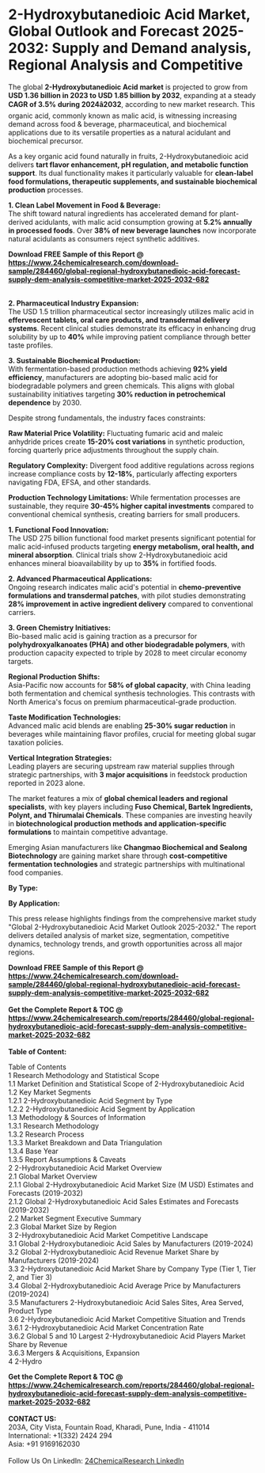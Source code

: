 <h1>2-Hydroxybutanedioic Acid Market, Global Outlook and Forecast 2025-2032: Supply and Demand analysis, Regional Analysis and Competitive</h1><p>The global <strong>2-Hydroxybutanedioic Acid market</strong> is projected to grow from <strong>USD 1.36 billion in 2023 to USD 1.85 billion by 2032</strong>, expanding at a steady <strong>CAGR of 3.5% during 2024â2032</strong>, according to new market research. This organic acid, commonly known as malic acid, is witnessing increasing demand across food &amp; beverage, pharmaceutical, and biochemical applications due to its versatile properties as a natural acidulant and biochemical precursor.</p><p>As a key organic acid found naturally in fruits, 2-Hydroxybutanedioic acid delivers <strong>tart flavor enhancement, pH regulation, and metabolic function support</strong>. Its dual functionality makes it particularly valuable for <strong>clean-label food formulations, therapeutic supplements, and sustainable biochemical production</strong> processes.</p><p><strong>1. Clean Label Movement in Food &amp; Beverage:</strong><br>
The shift toward natural ingredients has accelerated demand for plant-derived acidulants, with malic acid consumption growing at <strong>5.2% annually in processed foods</strong>. Over <strong>38% of new beverage launches</strong> now incorporate natural acidulants as consumers reject synthetic additives.</p><div><b>Download FREE Sample of this Report @ 
            <a href="https://www.24chemicalresearch.com/download-sample/284460/global-regional-hydroxybutanedioic-acid-forecast-supply-dem-analysis-competitive-market-2025-2032-682">
            https://www.24chemicalresearch.com/download-sample/284460/global-regional-hydroxybutanedioic-acid-forecast-supply-dem-analysis-competitive-market-2025-2032-682</a></b></div><br><p><strong>2. Pharmaceutical Industry Expansion:</strong><br>
The USD 1.5 trillion pharmaceutical sector increasingly utilizes malic acid in <strong>effervescent tablets, oral care products, and transdermal delivery systems</strong>. Recent clinical studies demonstrate its efficacy in enhancing drug solubility by up to <strong>40%</strong> while improving patient compliance through better taste profiles.</p><p><strong>3. Sustainable Biochemical Production:</strong><br>
With fermentation-based production methods achieving <strong>92% yield efficiency</strong>, manufacturers are adopting bio-based malic acid for biodegradable polymers and green chemicals. This aligns with global sustainability initiatives targeting <strong>30% reduction in petrochemical dependence</strong> by 2030.</p><p>Despite strong fundamentals, the industry faces constraints:</p><p><strong>Raw Material Price Volatility:</strong> Fluctuating fumaric acid and maleic anhydride prices create <strong>15-20% cost variations</strong> in synthetic production, forcing quarterly price adjustments throughout the supply chain.</p><p><strong>Regulatory Complexity:</strong> Divergent food additive regulations across regions increase compliance costs by <strong>12-18%</strong>, particularly affecting exporters navigating FDA, EFSA, and other standards.</p><p><strong>Production Technology Limitations:</strong> While fermentation processes are sustainable, they require <strong>30-45% higher capital investments</strong> compared to conventional chemical synthesis, creating barriers for small producers.</p><p><strong>1. Functional Food Innovation:</strong><br>
The USD 275 billion functional food market presents significant potential for malic acid-infused products targeting <strong>energy metabolism, oral health, and mineral absorption</strong>. Clinical trials show 2-Hydroxybutanedioic acid enhances mineral bioavailability by up to <strong>35%</strong> in fortified foods.</p><p><strong>2. Advanced Pharmaceutical Applications:</strong><br>
Ongoing research indicates malic acid's potential in <strong>chemo-preventive formulations and transdermal patches</strong>, with pilot studies demonstrating <strong>28% improvement in active ingredient delivery</strong> compared to conventional carriers.</p><p><strong>3. Green Chemistry Initiatives:</strong><br>
Bio-based malic acid is gaining traction as a precursor for <strong>polyhydroxyalkanoates (PHA) and other biodegradable polymers</strong>, with production capacity expected to triple by 2028 to meet circular economy targets.</p><p><strong>Regional Production Shifts:</strong><br>
    Asia-Pacific now accounts for <strong>58% of global capacity</strong>, with China leading both fermentation and chemical synthesis technologies. This contrasts with North America's focus on premium pharmaceutical-grade production.</p><p><strong>Taste Modification Technologies:</strong><br>
    Advanced malic acid blends are enabling <strong>25-30% sugar reduction</strong> in beverages while maintaining flavor profiles, crucial for meeting global sugar taxation policies.</p><p><strong>Vertical Integration Strategies:</strong><br>
    Leading players are securing upstream raw material supplies through strategic partnerships, with <strong>3 major acquisitions</strong> in feedstock production reported in 2023 alone.</p><p>The market features a mix of <strong>global chemical leaders and regional specialists</strong>, with key players including <strong>Fuso Chemical, Bartek Ingredients, Polynt, and Thirumalai Chemicals</strong>. These companies are investing heavily in <strong>biotechnological production methods and application-specific formulations</strong> to maintain competitive advantage.</p><p>Emerging Asian manufacturers like <strong>Changmao Biochemical and Sealong Biotechnology</strong> are gaining market share through <strong>cost-competitive fermentation technologies</strong> and strategic partnerships with multinational food companies.</p><p><strong>By Type:</strong></p><p><strong>By Application:</strong></p><p>This press release highlights findings from the comprehensive market study "Global 2-Hydroxybutanedioic Acid Market Outlook 2025-2032." The report delivers detailed analysis of market size, segmentation, competitive dynamics, technology trends, and growth opportunities across all major regions.</p><div><b>Download FREE Sample of this Report @ 
            <a href="https://www.24chemicalresearch.com/download-sample/284460/global-regional-hydroxybutanedioic-acid-forecast-supply-dem-analysis-competitive-market-2025-2032-682">
            https://www.24chemicalresearch.com/download-sample/284460/global-regional-hydroxybutanedioic-acid-forecast-supply-dem-analysis-competitive-market-2025-2032-682</a></b></div><br><div><b>Get the Complete Report & TOC @ 
            <a href="https://www.24chemicalresearch.com/reports/284460/global-regional-hydroxybutanedioic-acid-forecast-supply-dem-analysis-competitive-market-2025-2032-682">
            https://www.24chemicalresearch.com/reports/284460/global-regional-hydroxybutanedioic-acid-forecast-supply-dem-analysis-competitive-market-2025-2032-682</a></b></div><br>
            <b>Table of Content:</b><p>Table of Contents<br />
1 Research Methodology and Statistical Scope<br />
1.1 Market Definition and Statistical Scope of 2-Hydroxybutanedioic Acid<br />
1.2 Key Market Segments<br />
1.2.1 2-Hydroxybutanedioic Acid Segment by Type<br />
1.2.2 2-Hydroxybutanedioic Acid Segment by Application<br />
1.3 Methodology & Sources of Information<br />
1.3.1 Research Methodology<br />
1.3.2 Research Process<br />
1.3.3 Market Breakdown and Data Triangulation<br />
1.3.4 Base Year<br />
1.3.5 Report Assumptions & Caveats<br />
2 2-Hydroxybutanedioic Acid Market Overview<br />
2.1 Global Market Overview<br />
2.1.1 Global 2-Hydroxybutanedioic Acid Market Size (M USD) Estimates and Forecasts (2019-2032)<br />
2.1.2 Global 2-Hydroxybutanedioic Acid Sales Estimates and Forecasts (2019-2032)<br />
2.2 Market Segment Executive Summary<br />
2.3 Global Market Size by Region<br />
3 2-Hydroxybutanedioic Acid Market Competitive Landscape<br />
3.1 Global 2-Hydroxybutanedioic Acid Sales by Manufacturers (2019-2024)<br />
3.2 Global 2-Hydroxybutanedioic Acid Revenue Market Share by Manufacturers (2019-2024)<br />
3.3 2-Hydroxybutanedioic Acid Market Share by Company Type (Tier 1, Tier 2, and Tier 3)<br />
3.4 Global 2-Hydroxybutanedioic Acid Average Price by Manufacturers (2019-2024)<br />
3.5 Manufacturers 2-Hydroxybutanedioic Acid Sales Sites, Area Served, Product Type<br />
3.6 2-Hydroxybutanedioic Acid Market Competitive Situation and Trends<br />
3.6.1 2-Hydroxybutanedioic Acid Market Concentration Rate<br />
3.6.2 Global 5 and 10 Largest 2-Hydroxybutanedioic Acid Players Market Share by Revenue<br />
3.6.3 Mergers & Acquisitions, Expansion<br />
4 2-Hydro</p><div><b>Get the Complete Report & TOC @ 
            <a href="https://www.24chemicalresearch.com/reports/284460/global-regional-hydroxybutanedioic-acid-forecast-supply-dem-analysis-competitive-market-2025-2032-682">
            https://www.24chemicalresearch.com/reports/284460/global-regional-hydroxybutanedioic-acid-forecast-supply-dem-analysis-competitive-market-2025-2032-682</a></b></div><br><b>CONTACT US:</b><br>
            203A, City Vista, Fountain Road, Kharadi, Pune, India - 411014<br>
            International: +1(332) 2424 294<br>
            Asia: +91 9169162030 <br><br>
            Follow Us On LinkedIn: <a href="https://www.linkedin.com/company/24chemicalresearch/">24ChemicalResearch LinkedIn</a>